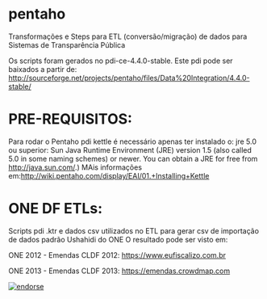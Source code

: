 pentaho
=======

Transformações e Steps para ETL (conversão/migração) de dados para Sistemas de Transparência Pública

Os scripts foram gerados no pdi-ce-4.4.0-stable. Este pdi pode ser baixados a partir de: 
  http://sourceforge.net/projects/pentaho/files/Data%20Integration/4.4.0-stable/

PRE-REQUISITOS:
===============

Para rodar o Pentaho pdi kettle é necessário apenas ter instalado o:
  jre 5.0 ou superior: Sun Java Runtime Environment (JRE) version 1.5 (also called 5.0 in some naming schemes) or newer.
  You can obtain a JRE for free from http://java.sun.com/.)
  MAis informações em:http://wiki.pentaho.com/display/EAI/01.+Installing+Kettle


ONE DF ETLs:
============

Scripts pdi .ktr e dados csv utilizados no ETL para gerar csv de importação de dados padrão Ushahidi do ONE
O resultado pode ser visto em:

ONE 2012 - Emendas CLDF 2012: https://www.eufiscalizo.com.br

ONE 2013 - Emendas CLDF 2013: https://emendas.crowdmap.com






[![endorse](https://api.coderwall.com/demoulidor/endorsecount.png)](https://coderwall.com/demoulidor)
